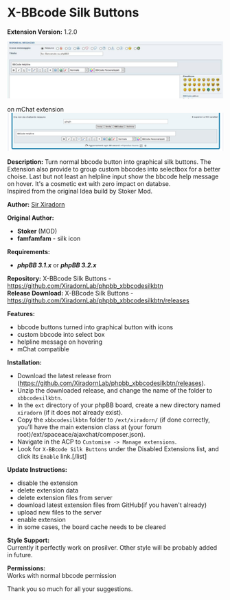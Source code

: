 # X-BBcode Silk Buttons
**Extension Version:** 1.2.0  

![screen1](contrib/screen.jpg "screen1")

on mChat extension  
![screen2](contrib/screen2.jpg "screen2")

**Description:** Turn normal bbcode button into graphical silk buttons. The Extension also provide to group custom bbcodes into selectbox for a better choise. Last but not least an helpline input show the bbcode help message on hover. It's a cosmetic ext with zero impact on databse.  
Inspired from the original Idea build by Stoker Mod.  

**Author:** [Sir Xiradorn](https://www.phpbb.com/community/memberlist.php?mode=viewprofile&un=Sir%20Xiradorn "Sir Xiradorn")

**Original Author:**  
* **Stoker** (MOD)  
* **famfamfam** - silk icon  

**Requirements:**  
* ***phpBB 3.1.x*** or ***phpBB 3.2.x***  

**Repository:** X-BBcode Silk Buttons - https://github.com/XiradornLab/phpbb_xbbcodesilkbtn  
**Release Download:** X-BBcode Silk Buttons - https://github.com/XiradornLab/phpbb_xbbcodesilkbtn/releases  

**Features:**  
* bbcode buttons turned into graphical button with icons  
* custom bbcode into select box  
* helpline message on hovering  
* mChat compatible  

**Installation:**
* Download the latest release from (https://github.com/XiradornLab/phpbb_xbbcodesilkbtn/releases).
* Unzip the downloaded release, and change the name of the folder to `xbbcodesilkbtn`.
* In the `ext` directory of your phpBB board, create a new directory named `xiradorn` (if it does not already exist).
* Copy the `xbbcodesilkbtn` folder to `/ext/xiradorn/` (if done correctly, you'll have the main extension class at (your forum root)/ext/spaceace/ajaxchat/composer.json).
* Navigate in the ACP to `Customise -> Manage extensions`.
* Look for `X-BBcode Silk Buttons` under the Disabled Extensions list, and click its `Enable` link.[/list]

**Update Instructions:**  
* disable the extension
* delete extension data
* delete extension files from server
* download latest extension files from GitHub(if you haven't already)
* upload new files to the server
* enable extension
* in some cases, the board cache needs to be cleared

**Style Support:**  
Currently it perfectly work on prosilver. Other style will be probably added in future.  

**Permissions:**  
Works with normal bbcode permission  

Thank you so much for all your suggestions.  